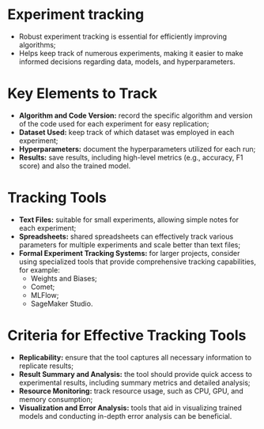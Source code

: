 # Experiment tracking

 - Robust experiment tracking is essential for efficiently improving algorithms;
 - Helps keep track of numerous experiments, making it easier to make informed decisions regarding data, models, and hyperparameters.


# Key Elements to Track

 - **Algorithm and Code Version:** record the specific algorithm and version of the code used for each experiment for easy replication;
 - **Dataset Used:** keep track of which dataset was employed in each experiment;
 - **Hyperparameters:** document the hyperparameters utilized for each run;
 - **Results:** save results, including high-level metrics (e.g., accuracy, F1 score) and also the trained model.

# Tracking Tools

 - **Text Files:** suitable for small experiments, allowing simple notes for each experiment;
 - **Spreadsheets:** shared spreadsheets can effectively track various parameters for multiple experiments and scale better than text files;
 - **Formal Experiment Tracking Systems:** for larger projects, consider using specialized tools that provide comprehensive tracking capabilities, for example:
    - Weights and Biases;
    - Comet;
    - MLFlow;
    - SageMaker Studio.

# Criteria for Effective Tracking Tools

 - **Replicability:** ensure that the tool captures all necessary information to replicate results;
 - **Result Summary and Analysis:** the tool should provide quick access to experimental results, including summary metrics and detailed analysis;
 - **Resource Monitoring:** track resource usage, such as CPU, GPU, and memory consumption;
 - **Visualization and Error Analysis:** tools that aid in visualizing trained models and conducting in-depth error analysis can be beneficial.
